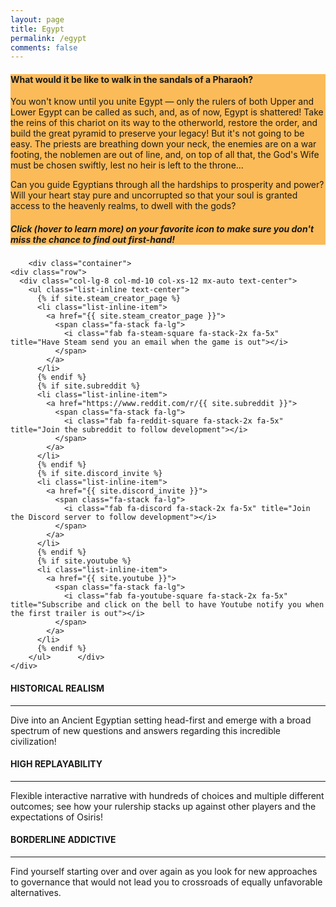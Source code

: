 ```yaml
---
layout: page
title: Egypt
permalink: /egypt
comments: false
---
```


<div class="container" style="background-color:#FCBB59;">
<div class="row text-md-center text-lg-center text-xl-center">
    <div class="col-xs-10 col-sm-10 mx-auto ml-xs-0 ml-sm-0">
	<h4 class="font-weight-bold text-h0">What would it be like to walk in the sandals of a Pharaoh?</h4>
	<p class="col20">You won't know until you unite Egypt — only the rulers of both Upper and Lower Egypt can be called as such, and, as of now, Egypt is shattered! Take the reins of this chariot on its way to the otherworld, restore the order, and build the great pyramid to preserve your legacy! But it's not going to be easy. The priests are breathing down your neck, the enemies are on a war footing, the noblemen are out of line, and, on top of all that, the God's Wife must be chosen swiftly, lest no heir is left to the throne...
	    </p><p class="col20">Can you guide Egyptians through all the hardships to prosperity and power? Will your heart stay pure and uncorrupted so that your soul is granted access to the heavenly realms, to dwell with the gods?</p>
		       <!-- <h5 class="text-h0">Sign up to find out first-hand!</h5> -->
	    <h5 class="text-h0">Click (hover to learn more) on your favorite icon to make sure you don't miss the chance to find out first-hand!</h5>
    </div> 
</div>
</div>
	  
	    <div class="container">
    <div class="row">
      <div class="col-lg-8 col-md-10 col-xs-12 mx-auto text-center">
        <ul class="list-inline text-center">
          {% if site.steam_creator_page %}
          <li class="list-inline-item">
            <a href="{{ site.steam_creator_page }}">
              <span class="fa-stack fa-lg">
                <i class="fab fa-steam-square fa-stack-2x fa-5x" title="Have Steam send you an email when the game is out"></i>
              </span>
            </a>
          </li>
          {% endif %}
          {% if site.subreddit %}
          <li class="list-inline-item">
            <a href="https://www.reddit.com/r/{{ site.subreddit }}">
              <span class="fa-stack fa-lg">
                <i class="fab fa-reddit-square fa-stack-2x fa-5x" title="Join the subreddit to follow development"></i>
              </span>
            </a>
          </li>
          {% endif %}
          {% if site.discord_invite %}
          <li class="list-inline-item">
            <a href="{{ site.discord_invite }}">
              <span class="fa-stack fa-lg">
                <i class="fab fa-discord fa-stack-2x fa-5x" title="Join the Discord server to follow development"></i>
              </span>
            </a>
          </li>
          {% endif %}
          {% if site.youtube %}
          <li class="list-inline-item">
            <a href="{{ site.youtube }}">
              <span class="fa-stack fa-lg">
                <i class="fab fa-youtube-square fa-stack-2x fa-5x" title="Subscribe and click on the bell to have Youtube notify you when the first trailer is out"></i>
              </span>
            </a>
          </li>
          {% endif %}
        </ul>      </div>
    </div>
  </div>

<!--
            <div class="container">
                <div class="row text-md-center text-lg-center text-xl-center col-auto">
               <div class="subscription-form-input col-xs-12 mx-auto ml-xs-0 ml-sm-0">         

	    <form id="sender-subscribe" target="_blank" action="https://app.sender.net/forms/sender_subscription/2812/1d98ce24" method="POST">
	<div class="subscription-form-fields" id="subscription-form-fields">
     <input name="email" type="email" class="email_type emai" id="email" data-label="E-mail" maxlength="100" placeholder="Your e-mail" required>
		    <button type="submit" id="submit-button"><i class="fas fa-arrow-circle-right"></i> </button>
                                                                                                </div>
                        						                            <br>
                            <div id ="recaptcha-failed-message" hidden class="subscription-thank-you">Recaptcha failed, try again!</div>
                            <div class="g-recaptcha" data-callback="submitGR" style="transform: scale(0.68); -webkit-transform: scale(0.68); transform-origin: 0 0; -webkit-transform-origin: 0 0;" data-sitekey="6Lek36IZAAAAAHLJFLZbOmRMQNnwZSeCuKmTG0XM"></div>
				

                    </form>
                                <span class="sender-link-wrapper">
                    <a class="sender-link" href="http://sender.net" title="Email marketing services" rel=”nofollow”>
                        <img src="https://app.sender.net/favicon.png" alt="Provided by">
                        <span>Sender.net email marketing</span>
                    </a>
                </span>
                                    </div>
    </div>
</div>          
--->

  <div class="container">
                <div class="row mt-3"> 
                    <div class="col-md-4 cpad mb-3 mb-md-5 cpad"> 
                          <div class="card py-4 h-100"> 
                             <div class="card-body text-center"> 
                                <i class="fas fa-scroll bigicon pt-3 pb-3"></i> 
                                <h4 class="text-uppercase medium m-3 text-gold">HISTORICAL REALISM</h4> 
                                <hr class="my-3" color="#FBC403"> 
                                <div class="small text-gold">Dive into an Ancient Egyptian setting head-first and emerge with a broad spectrum of new questions and answers regarding this incredible civilization!</div>                                 
                            </div>                             
                        </div>                         
                    </div>
			<div class="col-md-4 cpad mb-3 mb-md-5 cpad"> 
                        <div class="card py-4 h-100"> 
                            <div class="card-body text-center"> 
                                <i class="fas fa-redo-alt bigicon pt-3 pb-3"></i>
                                <h4 class="text-uppercase medium m-3 text-gold">HIGH REPLAYABILITY</h4> 
                                <hr class="my-3" color="#FBC403"> 
                                <div class="small text-gold">Flexible interactive narrative with hundreds of choices and multiple different outcomes; see how your rulership stacks up against other players and the expectations of Osiris!</div>                                 
                            </div>                             
                        </div>                         
                    </div>      
                    <div class="col-md-4 mb-3 mb-md-5 cpad"> 
                        <div class="card py-4 h-100"> 
                            <div class="card-body text-center"> 
                                <i class="fas fa-capsules bigicon pt-3 pb-3"></i> 
                                <h4 class="text-uppercase medium m-3 text-gold">BORDERLINE ADDICTIVE</h4> 
                                <hr class="my-3" color="#FBC403"> 
                                <div class="small text-gold">Find yourself starting over and over again as you look for new approaches to governance that would not lead you to crossroads of equally unfavorable alternatives.</div>                                 
                            </div>                             
                        </div>                         
                    </div>                     
	  	</div>
	</div>

